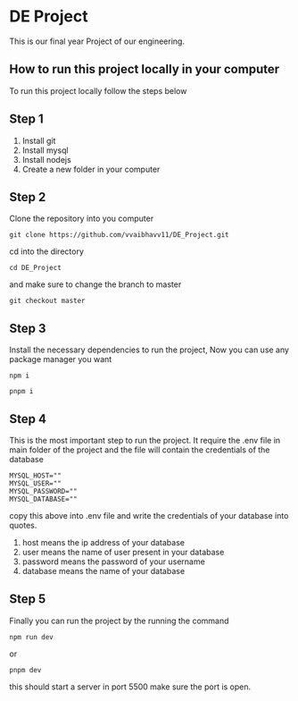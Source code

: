 # DE Project

This is our final year Project of our engineering.

## How to run this project locally in your computer

To run this project locally follow the steps below

## Step 1

1. Install git
2. Install mysql
3. Install nodejs
4. Create a new folder in your computer

## Step 2

Clone the repository into you computer
```
git clone https://github.com/vvaibhavv11/DE_Project.git
```
cd into the directory
```
cd DE_Project
```
and make sure to change the branch to master
```
git checkout master
```

## Step 3

Install the necessary dependencies to run the project, Now you can use any package manager you want 
```
npm i
```
```
pnpm i
```

## Step 4

This is the most important step to run the project. It require the .env file in main folder of the project and the file will contain the credentials of the database
```
MYSQL_HOST=""
MYSQL_USER=""
MYSQL_PASSWORD=""
MYSQL_DATABASE=""
```
copy this above into .env file and write the credentials of your database into quotes.
1. host means the ip address of your database
2. user means the name of user present in your database
3. password means the password of your username
4. database means the name of your database

## Step 5

Finally you can run the project by the running the command
```
npm run dev
```
or
```
pnpm dev
```
this should start a server in port 5500 make sure the port is open.
